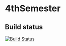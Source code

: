 # 4thSemester

## Build status
[![Build Status](https://travis-ci.org/ArtyomAfanasov/4thSemester.svg?branch=master)](https://travis-ci.org/ArtyomAfanasov/4thSemester)
